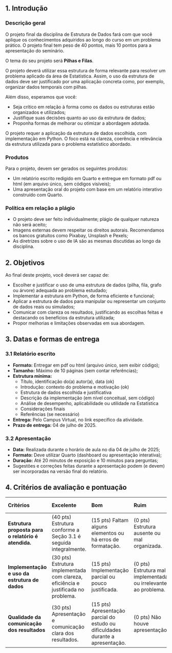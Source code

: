 

##  1. Introdução 

###  Descrição geral
 O projeto final da disciplina de Estrutura de Dados fará com que você aplique os conhecimentos adquiridos ao longo do curso em um problema prático. O projeto final tem peso de 40 pontos, mais 10 pontos para a apresentação do seminário.

O tema do seu projeto será **Pilhas e Filas**.

 O projeto deverá utilizar essa estrutura de forma relevante para resolver um problema aplicado da área de Estatística. Assim, o uso da estrutura de dados deve ser justificado por uma aplicação concreta como, por exemplo, organizar dados temporais com pilhas.

 Além disso, esperamos que você:
*  Seja crítico em relação à forma como os dados ou estruturas estão organizados e utilizados; 
*  Justifique suas decisões quanto ao uso da estrutura de dados; 
*  Proponha formas de melhorar ou otimizar a abordagem adotada.

 O projeto requer a aplicação da estrutura de dados escolhida, com implementação em Python. O foco está na clareza, coerência e relevância da estrutura utilizada para o problema estatístico abordado.

###  Produtos 
 Para o projeto, devem ser gerados os seguintes produtos: 
*  Um relatório escrito redigido em Quarto e entregue em formato pdf ou html (em arquivo único, sem códigos visíveis); 
*  Uma apresentação oral do projeto com base em um relatório interativo construído com Quarto. 

###  Política em relação a plágio 
*  O projeto deve ser feito individualmente; plágio de qualquer natureza não será aceito;
* Imagens externas devem respeitar os direitos autorais.  Recomendamos os bancos gratuitos como Pixabay, Unsplash e Pexels;
*  As diretrizes sobre o uso de IA são as mesmas discutidas ao longo da disciplina.

##  2. Objetivos
 Ao final deste projeto, você deverá ser capaz de:
*  Escolher e justificar o uso de uma estrutura de dados (pilha, fila, grafo ou árvore) adequada ao problema estudado;
*  Implementar a estrutura em Python, de forma eficiente e funcional; 
*  Aplicar a estrutura de dados para manipular ou representar um conjunto de dados reais ou simulados;
*  Comunicar com clareza os resultados, justificando as escolhas feitas e destacando os benefícios da estrutura utilizada;
*  Propor melhorias e limitações observadas em sua abordagem. 

##  3. Datas e formas de entrega 

###  3.1 Relatório escrito
*  **Formato:** Entregar em pdf ou html (arquivo único, sem exibir código);
*  **Tamanho:** Máximo de 10 páginas (sem contar referências);
*  **Estrutura mínima:** 
    *  Título, identificação do(a) autor(a), data (ok)
    *  Introdução: contexto do problema e motivação (ok)
    *  Estrutura de dados escolhida e justificativa  
    *  Descrição da implementação (em nível conceitual, sem código) 
    *  Análise de desempenho, aplicabilidade ou utilidade na Estatística 
    *  Considerações finais 
    *  Referências (se necessário) 
*  **Entrega:** Pelo Campus Virtual, no link específico da atividade. 
*  **Prazo de entrega:** 04 de julho de 2025. 

###  3.2 Apresentação
*  **Data:** Realizada durante o horário de aula no dia 04 de julho de 2025; 
*  **Formato:** Deve utilizar Quarto (dashboard ou apresentação interativa); 
*  **Duração:** Até 20 minutos de exposição e 10 minutos para perguntas; 
*  Sugestões e correções feitas durante a apresentação podem (e devem) ser incorporadas na versão final do relatório.

##  4. Critérios de avaliação e pontuação

| Critérios | Excelente | Bom | Ruim | Pontuação Final |
| :--- | :--- | :--- | :--- | :--- |
| **Estrutura proposta para o relatório é atendida.** | (40 pts) Estrutura conforme a Seção 3.1 é seguida integralmente. | (15 pts) Faltam alguns elementos ou há erros de formatação. | (0 pts) Estrutura ausente ou mal organizada. | 40pts |
| **Implementação e uso da estrutura de dados** | (30 pts) Estrutura implementada com clareza, eficiência e justificada no problema. | (15 pts) Implementação parcial ou pouco justificada. | (0 pts) Estrutura mal implementada ou irrelevante ao problema. | 30pts |
| **Qualidade da comunicação dos resultados** | (30 pts) Apresentação e comunicação clara dos resultados. | (15 pts) Apresentação parcial do estudo ou dificuldades durante a apresentação. | (0 pts) Não houve apresentação. | 30pts |